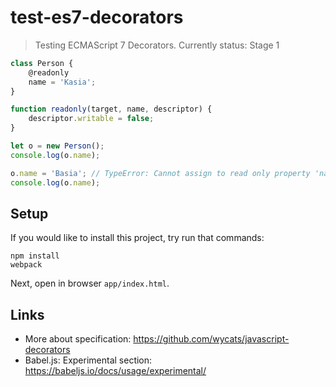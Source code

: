 # test-es7-decorators

> Testing ECMAScript 7 Decorators. Currently status: Stage 1

```js
class Person {
    @readonly
    name = 'Kasia';
}

function readonly(target, name, descriptor) {
    descriptor.writable = false;
}

let o = new Person();
console.log(o.name);

o.name = 'Basia'; // TypeError: Cannot assign to read only property 'name' of #<Person>
console.log(o.name);
```

## Setup

If you would like to install this project, try run that commands:

```
npm install
webpack
```

Next, open in browser `app/index.html`.

## Links

 - More about specification: https://github.com/wycats/javascript-decorators
 - Babel.js: Experimental section: https://babeljs.io/docs/usage/experimental/
